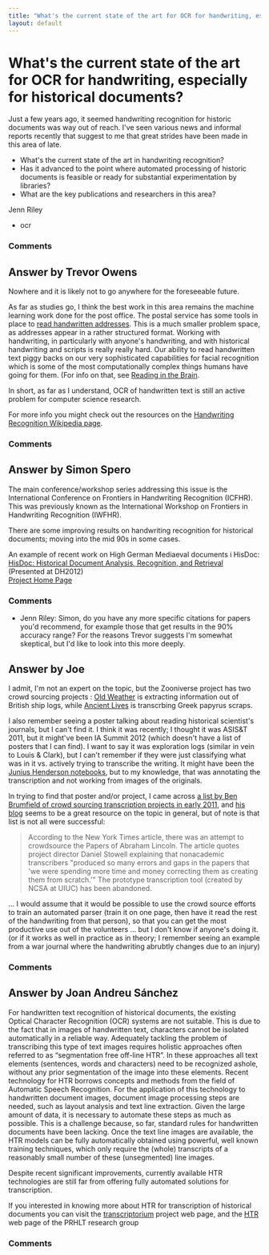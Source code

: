 ```yaml
---
title: "What's the current state of the art for OCR for handwriting, especially for historical documents?"
layout: default
---
```

What's the current state of the art for OCR for handwriting, especially for historical documents?
=====================
Just a few years ago, it seemed handwriting recognition for historic
documents was way out of reach. I've seen various news and informal
reports recently that suggest to me that great strides have been made in
this area of late.

-   What's the current state of the art in handwriting recognition?
-   Has it advanced to the point where automated processing of historic
    documents is feasible or ready for substantial experimentation by
    libraries?
-   What are the key publications and researchers in this area?


Jenn Riley

<ul class="tags"><li class="tag">ocr</li></ul>

### Comments ###


Answer by Trevor Owens
----------------
Nowhere and it is likely not to go anywhere for the foreseeable future.

As far as studies go, I think the best work in this area remains the
machine learning work done for the post office. The postal service has
some tools in place to [read handwritten
addresses](http://dl.acm.org/citation.cfm?id=685138). This is a much
smaller problem space, as addresses appear in a rather structured
format. Working with handwriting, in particularly with anyone's
handwriting, and with historical handwriting and scripts is really
really hard. Our ability to read handwritten text piggy backs on our
very sophisticated capabilities for facial recognition which is some of
the most computationally complex things humans have going for them. (For
info on that, see [Reading in the
Brain](http://rads.stackoverflow.com/amzn/click/0143118056).

In short, as far as I understand, OCR of handwritten text is still an
active problem for computer science research.

For more info you might check out the resources on the [Handwriting
Recognition Wikipedia
page](http://en.wikipedia.org/wiki/Handwriting_recognition).

### Comments ###

Answer by Simon Spero
----------------
The main conference/workshop series addressing this issue is the
International Conference on Frontiers in Handwriting Recognition
(ICFHR). This was previously known as the International Workshop on
Frontiers in Handwriting Recognition (IWFHR).

There are some improving results on handwriting recognition for
historical documents; moving into the mid 90s in some cases.

An example of recent work on High German Mediaeval documents i HisDoc:
[HisDoc: Historical Document Analysis, Recognition, and
Retrieval](http://www.dh2012.uni-hamburg.de/conference/programme/abstracts/hisdoc-historical-document-analysis-recognition-and-retrieval/)
(Presented at DH2012)\
 [Project Home
Page](http://diuf.unifr.ch/main/diva/research/research-projects/hisdoc-historical-document-analysis-recognition-and-retrieval)

### Comments ###
* Jenn Riley: Simon, do you have any more specific citations for papers you'd
recommend, for example those that get results in the 90% accuracy range?
For the reasons Trevor suggests I'm somewhat skeptical, but I'd like to
look into this more deeply.

Answer by Joe
----------------
I admit, I'm not an expert on the topic, but the Zooniverse project has
two crowd sourcing projects : [Old
Weather](https://www.zooniverse.org/project/oldweather) is extracting
information out of British ship logs, while [Ancient
Lives](http://ancientlives.org/) is transcrbing Greek papyrus scraps.

I also remember seeing a poster talking about reading historical
scientist's journals, but I can't find it. I think it was recently; I
thought it was ASIS&T 2011, but it might've been IA Summit 2012 (which
doesn't have a list of posters that I can find). I want to say it was
exploration logs (similar in vein to Louis & Clark), but I can't
remember if they were just classifying what was in it vs. actively
trying to transcribe the writing. It might have been the [Junius
Henderson
notebooks](http://www.mcn.edu/2012/extracting-data-historical-documents-crowdsourcing-annotations-wikisource),
but to my knowledge, that was annotating the transcription and not
working from images of the originals.

In trying to find that poster and/or project, I came across [a list by
Ben Brumfield of crowd sourcing transcription projects in early
2011](http://manuscripttranscription.blogspot.com/2011/02/2010-year-of-crowdsourcing.html),
and [his blog](http://manuscripttranscription.blogspot.com/) seems to be
a great resource on the topic in general, but of note is that list is
not all were successful:

> According to the New York Times article, there was an attempt to
> crowdsource the Papers of Abraham Lincoln. The article quotes project
> director Daniel Stowell explaining that nonacademic transcribers
> "produced so many errors and gaps in the papers that 'we were spending
> more time and money correcting them as creating them from scratch.'"
> The prototype transcription tool (created by NCSA at UIUC) has been
> abandoned.

... I would assume that it would be possible to use the crowd source
efforts to train an automated parser (train it on one page, then have it
read the rest of the handwriting from that person), so that you can get
the most productive use out of the volunteers ... but I don't know if
anyone's doing it. (or if it works as well in practice as in theory; I
remember seeing an example from a war journal where the handwriting
abrubtly changes due to an injury)

### Comments ###

Answer by Joan Andreu Sánchez
----------------
For handwritten text recognition of historical documents, the existing
Optical Character Recognition (OCR) systems are not suitable. This is
due to the fact that in images of handwritten text, characters cannot be
isolated automatically in a reliable way. Adequately tackling the
problem of transcribing this type of text images requires holistic
approaches often referred to as “segmentation free off-line HTR”. In
these approaches all text elements (sentences, words and characters)
need to be recognized ashole, without any prior segmentation of the
image into these elements. Recent technology for HTR borrows concepts
and methods from the field of Automatic Speech Recognition. For the
application of this technology to handwritten document images, document
image processing steps are needed, such as layout analysis and text line
extraction. Given the large amount of data, it is necessary to automate
these steps as much as possible. This is a challenge because, so far,
standard rules for handwritten documents have been lacking. Once the
text line images are available, the HTR models can be fully
automatically obtained using powerful, well known training techniques,
which only require the (whole) transcripts of a reasonably small number
of these (unsegmented) line images.

Despite recent significant improvements, currently available HTR
technologies are still far from offering fully automated solutions for
transcription.

If you interested in knowing more about HTR for transcription of
historical documents you can visit the
[transcriptorium](http://www.transcriptorium.eu) project web page, and
the [HTR](https://prhlt.iti.upv.es/showcase/htr/) web page of the PRHLT
research group

### Comments ###

